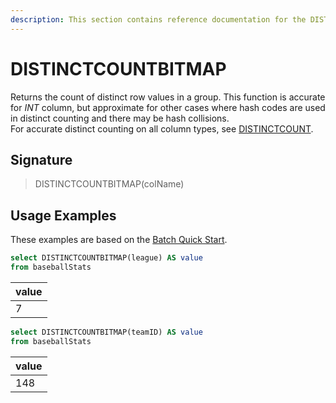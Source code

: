 ```yaml
---
description: This section contains reference documentation for the DISTINCTCOUNTBITMAP function.
---
```


# DISTINCTCOUNTBITMAP

Returns the count of distinct row values in a group. 
This function is accurate for _INT_ column, but approximate for other cases where hash codes are used in distinct counting and there may be hash collisions.       
For accurate distinct counting on all column types, see [DISTINCTCOUNT](distinctcount.md).

## Signature

> DISTINCTCOUNTBITMAP(colName)

## Usage Examples

These examples are based on the [Batch Quick Start](../../basics/getting-started/quick-start.md#batch).

```sql
select DISTINCTCOUNTBITMAP(league) AS value
from baseballStats 
```

| value   | 
| ------------- |
|7 |

```sql
select DISTINCTCOUNTBITMAP(teamID) AS value
from baseballStats 
```

| value   | 
| ------------- |
| 148 |
